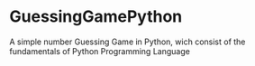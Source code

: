 # GuessingGamePython
A simple number Guessing Game in Python, wich consist of the fundamentals of Python Programming Language
